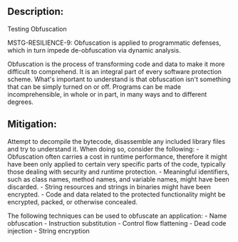## Description:

Testing Obfuscation

MSTG-RESILIENCE-9: Obfuscation is applied to programmatic defenses, which in turn impede de-obfuscation via dynamic analysis.

Obfuscation is the process of transforming code and data to make it more difficult to comprehend. It is an integral part of every software protection scheme. What's important to understand is that obfuscation isn't something that can be simply turned on or off. Programs can be made incomprehensible, in whole or in part, in many ways and to different degrees.


## Mitigation:

Attempt to decompile the bytecode, disassemble any included library files and try to understand it. When doing so, consider the following:
	- Obfuscation often carries a cost in runtime performance, therefore it might have been only applied to certain very specific parts of the code, typically those dealing with security and runtime protection.
	- Meaningful identifiers, such as class names, method names, and variable names, might have been discarded.
	- String resources and strings in binaries might have been encrypted.
	- Code and data related to the protected functionality might be encrypted, packed, or otherwise concealed.

The following techniques can be used to obfuscate an application:
	- Name obfuscation
	- Instruction substitution
	- Control flow flattening
	- Dead code injection
	- String encryption